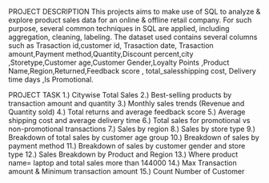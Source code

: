 PROJECT DESCRIPTION
This projects aims to make use of SQL to analyze & explore product sales data for an online & offline retail company. For such purpose, several common techniques in SQL are applied, including aggregation, cleaning, labeling. The dataset used contains several columns such as Trasaction id,customer id, Trasaction date, Trasaction amount,Payment method,Quantity,Discount percent,city ,Storetype,Customer age,Customer Gender,Loyalty Points ,Product Name,Region,Returned,Feedback score , total_salesshipping cost, Delivery time days ,Is Promotional. 

PROJECT TASK
1.) Citywise Total Sales
2.) Best-selling products by transaction amount and quantity
3.) Monthly sales trends (Revenue and Quantity sold)
4.) Total returns and average feedback score
5.) Average shipping cost and average delivery time
6.) Total sales for promotional vs non-promotional transactions
7.) Sales by region
8.) Sales by store type
9.) Breakdown of total sales by customer age group
10.) Breakdown of sales by payment method
11.) Breakdown of sales by customer gender and store type
12.) Sales Breakdown by Product and Region
13.) Where product name= laptop and total sales more than 144000
14.) Max Transaction amount & Minimum transaction amount
15.) Count Number of Customer
